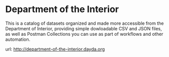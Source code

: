 # Department of the Interior

This is a catalog of datasets organized and made more accessible from the Department of Interior, providing simple dowloadable CSV and JSON files, as well as Postman Collections you can use as part of workflows and other automation.

url: http://department-of-the-interior.dayda.org


